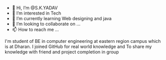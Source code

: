 - 👋 Hi, I’m @S.K.YADAV
- 👀 I’m interested in Tech
- 🌱 I’m currently learning Web designing and java
- 💞️ I’m looking to collaborate on ...
- 📫 How to reach me ...

<!---
subash67335/subash67335 is a ✨ special ✨ repository because its `README.md` (this file) appears on your GitHub profile.
You can click the Preview link to take a look at your changes.
--->
I'm student of BE in computer engineering at eastern region campus which is at Dharan. I joined GitHub for real world knowledge and
To share my knowledge with friend and project completion in group 
